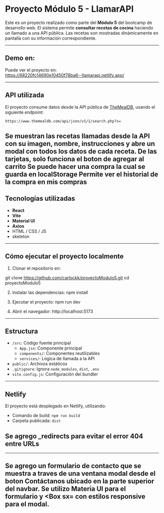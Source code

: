 
# Proyecto Módulo 5 - LlamarAPI

Este es un proyecto realizado como parte del **Módulo 5** del bootcamp de desarrollo web. El sistema permite **consultar recetas de cocina** haciendo un llamado a una API pública. Las recetas son mostradas dinámicamente en pantalla con su información correspondiente.

---

## Demo en:

Puede ver el proyecto en:  
https://68220fc14690e10450f78ba6--llamarapi.netlify.app/

---

## API utilizada

El proyecto consume datos desde la API pública de [TheMealDB](https://www.themealdb.com/), usando el siguiente endpoint:

```
https://www.themealdb.com/api/json/v1/1/search.php?s=
```

Se muestran las recetas llamadas desde la API con su imagen, nombre, instrucciones y abre un modal con todos los datos de cada receta.
De las tarjetas, solo funciona el boton de agregar al carrito
Se puede hacer una compra la cual se guarda en localStorage
Permite ver el historial de la compra en mis compras
---

## Tecnologías utilizadas

- **React**
- **Vite**
- **Material UI**
- **Axios**
- HTML / CSS / JS
- skeleton
---

## Cómo ejecutar el proyecto localmente

1. Clonar el repositorio en:

git clone https://github.com/carlockk/proyectoModulo5.git
cd proyectoModulo5

2. Instalar las dependencias:
npm install

3. Ejecutar el proyecto:
npm run dev

4. Abrir el navegador:
http://localhost:5173

---
## Estructura

- `/src`: Código fuente principal
  - `App.jsx`: Componente principal
  - `components/`: Componentes reutilizables
  - `services/`: Lógica de llamada a la API
- `public/`: Archivos estáticos
- `.gitignore`: Ignora `node_modules`, `dist`, `.env`
- `vite.config.js`: Configuración del bundler
---

## Netlify

El proyecto está desplegado en Netlify, utilizando:
- Comando de build: `npm run build`
- Carpeta publicada: `dist`


Se agrego _redirects para evitar el error 404 entre URLs
---
---
Se agrego un formulario de contacto que se muestra a traves de una ventana modal desde el boton Contáctanos ubicado en la parte superior del navbar.
Se utilizo Materia UI para el formulario y  <Box sx= con estilos responsive para el modal. 
---

